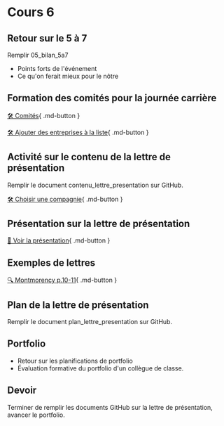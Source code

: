 # Cours 6

## Retour sur le 5 à 7
Remplir 05_bilan_5a7

* Points forts de l'événement
* Ce qu'on ferait mieux pour le nôtre

## Formation des comités pour la journée carrière
[🛠️ Comités](./stages/journeeCarriere.md){ .md-button }    

[🛠️ Ajouter des entreprises à la liste](https://cmontmorency365-my.sharepoint.com/:x:/g/personal/lora_boisvert_cmontmorency_qc_ca/EfoMe3Rzg7FGihjnoKGn7OcBMEdYWxjf1mPycznkJt4y1A?e=hdsfDi){ .md-button }    



## Activité sur le contenu de la lettre de présentation
Remplir le document contenu_lettre_presentation sur GitHub. 

[🛠️ Choisir une compagnie](https://teams.microsoft.com/l/entity/d7958adf-f419-46fa-941b-1b946497ef84/_djb2_msteams_prefix_4195873745?context=%7B%22channelId%22%3A%2219%3A2OvozH88NiS9HfYzBkMJ_7vxH9gie0ZCHKDUrd5QwQM1%40thread.tacv2%22%7D&tenantId=ffa995c7-10de-4ec8-95db-28ed0576455d){ .md-button }   

## Présentation sur la lettre de présentation     
[📁 Voir la présentation](https://cmontmorency365-my.sharepoint.com/:b:/g/personal/lora_boisvert_cmontmorency_qc_ca/ERrX846mpkdKu4CkXSbw1TYBDAUmeVdpkbbA89qHX-jchw?e=aiBfkj){ .md-button }  

## Exemples de lettres 
[🔍 Montmorency p.10-11](https://www.cmontmorency.qc.ca/wp-content/uploads/2023/11/Petit-guide-de-recherche-demploi.pdf){ .md-button }      

## Plan de la lettre de présentation
Remplir le document plan_lettre_presentation sur GitHub. 

## Portfolio
* Retour sur les planifications de portfolio
* Évaluation formative du portfolio d'un collègue de classe.
  
## Devoir
Terminer de remplir les documents GitHub sur la lettre de présentation, avancer le portfolio.     

